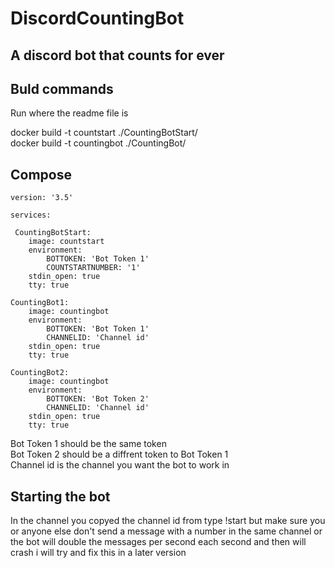 # DiscordCountingBot
## A discord bot that counts for ever

## Buld commands 
Run where the readme file is

docker build -t countstart ./CountingBotStart/<br>
docker build -t countingbot ./CountingBot/

## Compose

    version: '3.5'

    services:

     CountingBotStart:
        image: countstart
        environment:
            BOTTOKEN: 'Bot Token 1'
            COUNTSTARTNUMBER: '1'
        stdin_open: true
        tty: true
      
    CountingBot1:
        image: countingbot
        environment:
            BOTTOKEN: 'Bot Token 1'
            CHANNELID: 'Channel id'
        stdin_open: true
        tty: true
    
    CountingBot2:
        image: countingbot
        environment:
            BOTTOKEN: 'Bot Token 2'
            CHANNELID: 'Channel id'
        stdin_open: true
        tty: true

Bot Token 1 should be the same token<br>
Bot Token 2 should be a diffrent token to Bot Token 1<br>
Channel id is the channel you want the bot to work in

## Starting the bot

In the channel you copyed the channel id from type !start but make sure you or anyone else don't send a message with a number in the same channel or the bot will double the messages per second each second and then will crash i will try and fix this in a later version
